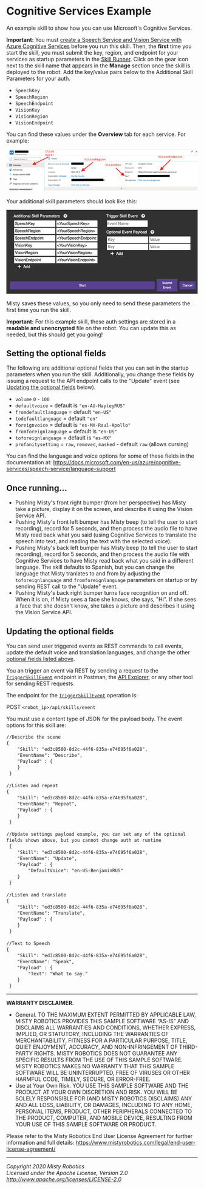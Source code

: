 # Cognitive Services Example

An example skill to show how you can use Microsoft's Cognitive Services.

**Important:** You must [create a Speech Service and Vision Service with Azure Cognitive Services](https://docs.microsoft.com/en-us/azure/cognitive-services/cognitive-services-apis-create-account?tabs=multiservice%2Cwindows) before you run this skill. Then, the **first** time you start the skill, you must submit the key, region, and endpoint for your services as startup parameters in the [Skill Runner](http://sdk.mistyrobotics.com/skill-runner/index.html).  Click on the gear icon next to the skill name that appears in the **Manage** section once the skill is deployed to the robot. Add the key/value pairs below to the Additional Skill Parameters for your auth.

* `SpeechKey`
* `SpeechRegion`
* `SpeechEndpoint`
* `VisionKey`
* `VisionRegion`
* `VisionEndpoint`

You can find these values under the **Overview** tab for each service. For example:

![Vision service annotation](../../img/vision-service.png)

Your additional skill parameters should look like this:

![Additional skill parameters](../../img/skill-parameters.png)

Misty saves these values, so you only need to send these parameters the first time you run the skill.

**Important:** For this example skill, these auth settings are stored in a **readable and unencrypted** file on the robot. You can update this as needed, but this should get you going!

## Setting the optional fields

The following are additional optional fields that you can set in the startup parameters when you run the skill. Additionally, you change these fields by issuing a request to the API endpoint calls to the "Update" event (see [Updating the optional fields](./#updating-the-optional-fields) below).

* `volume` `0` - `100`
* `defaultvoice` = default is `"en-AU-HayleyRUS"`
* `fromdefaultlanguage` = default `"en-US"`
* `todefaultlanguage` = default `"en"`
* `foreignvoice` = default is `"es-MX-Raul-Apollo"`
* `fromforeignlanguage` = default is `"en-US"`
* `toforeignlanguage` = default is `"es-MX"`
* `profanitysetting` = `raw`, `removed`, `masked` - default `raw` (allows cursing)

You can find the language and voice options for some of these fields in the documentation at: 
https://docs.microsoft.com/en-us/azure/cognitive-services/speech-service/language-support

## Once running...

- Pushing Misty's front right bumper (from her perspective) has Misty take a picture, display it on the screen, and describe it using the Vision Service API.
- Pushing Misty's front left bumper has Misty beep (to tell the user to start recording), record for 5 seconds, and then process the audio file to have Misty read back what you said (using Cognitive Services to translate the speech into text, and reading the text with the selected voice).
- Pushing Misty's back left bumper has Misty beep (to tell the user to start recording), record for 5 seconds, and then process the audio file with Cognitive Services to have Misty read back what you said in a different language. The skill defaults to Spanish, but you can change the language that Misty tranlates to and from by adjusting the `toforeignlanguage` and `fromforeignlanguage` parameters on startup or by sending REST call to the "Update" event.
- Pushing Misty's back right bumper turns face recognition on and off. When it is on, if Misty sees a face she knows, she says, "Hi". If she sees a face that she doesn't know, she takes a picture and describes it using the Vision Service API.

## Updating the optional fields

You can send user triggered events as REST commands to call events, update the default voice and translation languages, and change the other [optional fields listed above](./#setting-the-optional-fields).

You an trigger an event via REST by sending a request to the [`TriggerSkillEvent`](https://docs.mistyrobotics.com/misty-ii/rest-api/api-reference/#triggerskillevent) endpoint in Postman, the [API Explorer](http://sdk.mistyrobotics.com/api-explorer/index.html), or any other tool for sending REST requests.

The endpoint for the [`TriggerSkillEvent`]() operation is: 

POST `<robot_ip>/api/skills/event`

You must use a content type of JSON for the payload body. The event options for this skill are:

```
//Describe the scene
{
 	"Skill": "ed3c8500-8d2c-44f6-835a-e74695f6a028",
 	"EventName": "Describe",
	"Payload" : {
 	}
 }

//Listen and repeat
{
 	"Skill": "ed3c8500-8d2c-44f6-835a-e74695f6a028",
 	"EventName": "Repeat",
	"Payload" : {
 	}
 }

//Update settings payload example, you can set any of the optional fields shown above, but you cannot change auth at runtime 
 {
 	"Skill": "ed3c8500-8d2c-44f6-835a-e74695f6a028",
 	"EventName": "Update",
	"Payload" : {
		"DefaultVoice": "en-US-BenjaminRUS"
 	}
 }

//Listen and translate
{
 	"Skill": "ed3c8500-8d2c-44f6-835a-e74695f6a028",
 	"EventName": "Translate",
	"Payload" : {
 	}
 }

//Text to Speech
{
 	"Skill": "ed3c8500-8d2c-44f6-835a-e74695f6a028",
 	"EventName": "Speak",
	"Payload" : {
		"Text": "What to say."
 	}
 }
```


---

**WARRANTY DISCLAIMER.**

* General. TO THE MAXIMUM EXTENT PERMITTED BY APPLICABLE LAW, MISTY ROBOTICS PROVIDES THIS SAMPLE SOFTWARE “AS-IS” AND DISCLAIMS ALL WARRANTIES AND CONDITIONS, WHETHER EXPRESS, IMPLIED, OR STATUTORY, INCLUDING THE WARRANTIES OF MERCHANTABILITY, FITNESS FOR A PARTICULAR PURPOSE, TITLE, QUIET ENJOYMENT, ACCURACY, AND NON-INFRINGEMENT OF THIRD-PARTY RIGHTS. MISTY ROBOTICS DOES NOT GUARANTEE ANY SPECIFIC RESULTS FROM THE USE OF THIS SAMPLE SOFTWARE. MISTY ROBOTICS MAKES NO WARRANTY THAT THIS SAMPLE SOFTWARE WILL BE UNINTERRUPTED, FREE OF VIRUSES OR OTHER HARMFUL CODE, TIMELY, SECURE, OR ERROR-FREE.
* Use at Your Own Risk. YOU USE THIS SAMPLE SOFTWARE AND THE PRODUCT AT YOUR OWN DISCRETION AND RISK. YOU WILL BE SOLELY RESPONSIBLE FOR (AND MISTY ROBOTICS DISCLAIMS) ANY AND ALL LOSS, LIABILITY, OR DAMAGES, INCLUDING TO ANY HOME, PERSONAL ITEMS, PRODUCT, OTHER PERIPHERALS CONNECTED TO THE PRODUCT, COMPUTER, AND MOBILE DEVICE, RESULTING FROM YOUR USE OF THIS SAMPLE SOFTWARE OR PRODUCT.

Please refer to the Misty Robotics End User License Agreement for further information and full details: https://www.mistyrobotics.com/legal/end-user-license-agreement/

--- 

*Copyright 2020 Misty Robotics*<br>
*Licensed under the Apache License, Version 2.0*<br>
*http://www.apache.org/licenses/LICENSE-2.0*
